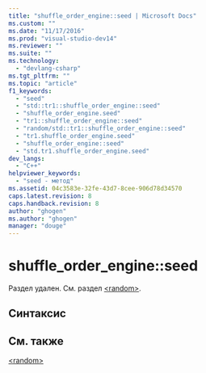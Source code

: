 ```yaml
---
title: "shuffle_order_engine::seed | Microsoft Docs"
ms.custom: ""
ms.date: "11/17/2016"
ms.prod: "visual-studio-dev14"
ms.reviewer: ""
ms.suite: ""
ms.technology: 
  - "devlang-csharp"
ms.tgt_pltfrm: ""
ms.topic: "article"
f1_keywords: 
  - "seed"
  - "std::tr1::shuffle_order_engine::seed"
  - "shuffle_order_engine.seed"
  - "tr1::shuffle_order_engine::seed"
  - "random/std::tr1::shuffle_order_engine::seed"
  - "tr1.shuffle_order_engine.seed"
  - "shuffle_order_engine::seed"
  - "std.tr1.shuffle_order_engine.seed"
dev_langs: 
  - "C++"
helpviewer_keywords: 
  - "seed - метод"
ms.assetid: 04c3583e-32fe-43d7-8cee-906d78d34570
caps.latest.revision: 8
caps.handback.revision: 8
author: "ghogen"
ms.author: "ghogen"
manager: "douge"
---
```

# shuffle_order_engine::seed
Раздел удален. См. раздел [\<random\>](../standard-library/random.md).  
  
## Синтаксис  
  
## См. также  
 [\<random\>](../standard-library/random.md)